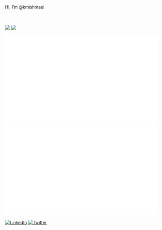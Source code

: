 Hi, I’m @kmishmael

#### 
<p align="left"> <img src="https://komarev.com/ghpvc/?username=kmishmael&label=Profile%20views&color=2fa4e7&style=flat" alt="" /> </p>

<div display="inline-flex" width="80%" justify-content="space-between">
   
<img width="380px" margin="50px" src="https://github-readme-stats.vercel.app/api?username=kmishmael&show_icons=true&hide_border=false&border_color=2fa4e7&count_private=true&theme=github_dark"/>

<img width="380px" src="https://github-readme-streak-stats.herokuapp.com/?user=kmishmael&show_icons=true&count_private=true&include_all_commits=true&hide_border=false&locale=en&layout=compact&theme=github-dark"/>
</div>

![](https://raw.githubusercontent.com/kmishmael/github-stats/master/generated/overview.svg#gh-dark-mode-only)
![](https://raw.githubusercontent.com/kmishmael/github-stats/master/generated/languages.svg#gh-dark-mode-only)

[![LinkedIn](https://img.shields.io/badge/LinkedIn-%230077B5.svg?logo=linkedin&logoColor=white)](https://www.linkedin.com/in/kibet-ishmael-89003a16a/)
[![Twitter](https://img.shields.io/badge/Twitter-%231DA1F2.svg?logo=Twitter&logoColor=white)](https://twitter.com/kibet_km) 

<!---
kmishmael/kmishmael is a ✨ special ✨ repository because its `README.md` (this file) appears on your GitHub profile.
You can click the Preview link to take a look at your changes.
--->

